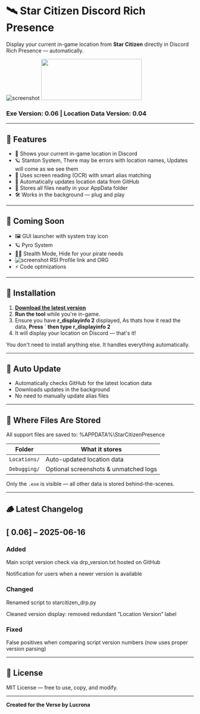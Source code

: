 # 🛰️ Star Citizen Discord Rich Presence

Display your current in-game location from **Star Citizen** directly in Discord Rich Presence — automatically.

![screenshot](https://i.imgur.com/PZC7QJg.png)    <img src="https://i.imgur.com/DGgfxVK.png" width="270" height="110" />
### Exe Version: **0.06**  |  Location Data Version: **0.04**

---

## 🚀 Features

- 📍 Shows your current in-game location in Discord
- 🪐 Stanton System, There may be errors with location names, Updates will come as we see them
- 🧠 Uses screen reading (OCR) with smart alias matching
- 🔁 Automatically updates location data from GitHub
- 📂 Stores all files neatly in your AppData folder
- 🛠️ Works in the background — plug and play

---

## 📘 Coming Soon

- 🖼️ GUI launcher with system tray icon  
- 🪐 Pyro System
- 🏴‍☠️ Stealth Mode, Hide for your pirate needs
- ![screenshot](https://i.imgur.com/3WOnWIo.png) RSI Profile link and ORG
- ⚡ Code optmizations 

---

## 🧰 Installation

1. [**Download the latest version**](https://github.com/Lucrona/star-citizen-discord/releases/download/v0.06/starcitizen_drp.exe)
2. **Run the tool** while you're in-game.
3. Ensure you have **r_displayinfo 2** displayed, As thats how it read the data,  **Press ` then type r_displayinfo 2**
4. It will display your location on Discord — that's it!

You don't need to install anything else. It handles everything automatically.

---

## 🔄 Auto Update

- Automatically checks GitHub for the latest location data
- Downloads updates in the background
- No need to manually update alias files

---

## 📂 Where Files Are Stored

All support files are saved to: %APPDATA%\StarCitizenPresence


| Folder            | What it stores                      |
|-------------------|-------------------------------------|
| `Locations/`      | Auto-updated location data          |
| `Debugging/`      | Optional screenshots & unmatched logs|

Only the `.exe` is visible — all other data is stored behind-the-scenes.

---

## 🪵 Latest Changelog
## [ 0.06] – 2025-06-16
### Added

Main script version check via drp_version.txt hosted on GitHub

Notification for users when a newer version is available

### Changed

Renamed script to starcitizen_drp.py

Cleaned version display: removed redundant “Location Version” label

### Fixed

False positives when comparing script version numbers (now uses proper version parsing)

---

## 📜 License

MIT License — free to use, copy, and modify.

---

**Created for the Verse by Lucrona**
